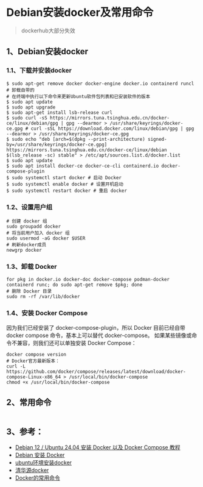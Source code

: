 # Debian安装docker及常用命令

> dockerhub大部分失效

## 1、Debian安装docker

### 1.1、下载并安装docker

``` shell
$ sudo apt-get remove docker docker-engine docker.io containerd runcl # 卸载自带的
# 在终端中执行以下命令来更新Ubuntu软件包列表和已安装软件的版本
$ sudo apt update
$ sudo apt upgrade
$ sudo apt-get install lsb-release curl
$ sudo curl -sS https://mirrors.tuna.tsinghua.edu.cn/docker-ce/linux/debian/gpg | gpg --dearmor > /usr/share/keyrings/docker-ce.gpg # curl -sSL https://download.docker.com/linux/debian/gpg | gpg --dearmor > /usr/share/keyrings/docker-ce.gpg
$ sudo echo "deb [arch=$(dpkg --print-architecture) signed-by=/usr/share/keyrings/docker-ce.gpg] https://mirrors.tuna.tsinghua.edu.cn/docker-ce/linux/debian $(lsb_release -sc) stable" > /etc/apt/sources.list.d/docker.list
$ sudo apt update
$ sudo apt install docker-ce docker-ce-cli containerd.io docker-compose-plugin
$ sudo systemctl start docker # 启动 Docker
$ sudo systemctl enable docker # 设置开机启动
$ sudo systemctl restart docker # 重启 docker
```

### 1.2、设置用户组
``` shell
# 创建 docker 组
sudo groupadd docker
# 将当前用户加入 docker 组
sudo usermod -aG docker $USER
# 刷新docker成员
newgrp docker
```

### 1.3、卸载 Docker

``` shell
for pkg in docker.io docker-doc docker-compose podman-docker containerd runc; do sudo apt-get remove $pkg; done
# 删除 Docker 目录
sudo rm -rf /var/lib/docker
```

### 1.4、安装 Docker Compose
因为我们已经安装了 docker-compose-plugin，所以 Docker 目前已经自带 docker compose 命令，基本上可以替代 docker-compose。
如果某些镜像或命令不兼容，则我们还可以单独安装 Docker Compose：
``` shell
docker compose version
# Docker官方最新版本：
curl -L https://github.com/docker/compose/releases/latest/download/docker-compose-Linux-x86_64 > /usr/local/bin/docker-compose
chmod +x /usr/local/bin/docker-compose
```

## 2、常用命令
``` shell

```
 

## 3、参考：
* [Debian 12 / Ubuntu 24.04 安装 Docker 以及 Docker Compose 教程](https://u.sb/debian-install-docker/)
* [Debian 安装 Docker ](https://www.cnblogs.com/Lenbrother/p/18673403)
* [ubuntu环境安装docker ](https://www.cnblogs.com/fylh/p/18668624)
* [清华源docker](https://mirrors.tuna.tsinghua.edu.cn/docker-ce/linux/debian/)
* [Docker的常用命令](https://www.cnblogs.com/junnan/p/18637232)